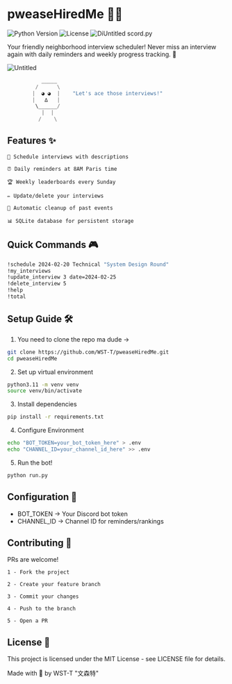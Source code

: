 # pweaseHiredMe 🤖💼
![Python Version](https://img.shields.io/badge/python-3.11%2B-blue?logo=python&logoColor=white)
![License](https://img.shields.io/badge/license-MIT-green)
![Di![Untitled](https://github.com/user-attachments/assets/bd4ad9bc-2ff3-419a-ae30-dcda63db4e25)
scord.py](https://img.shields.io/badge/discord.py-2.3.2-blue?logo=discord)

Your friendly neighborhood interview scheduler! Never miss an interview again with daily reminders and weekly progress tracking. 🚀

![Untitled](https://github.com/user-attachments/assets/8c50e899-86a0-4694-80bd-a4c54796c0bb)


```python
           _____
         /      \
        |  ◕ ◕  |    "Let's ace those interviews!"
        |   ∆   |
         \______/
           |  |
          /    \
```

## Features ✨
    📅 Schedule interviews with descriptions

    ⏰ Daily reminders at 8AM Paris time

    🏆 Weekly leaderboards every Sunday

    ✏️ Update/delete your interviews

    🧹 Automatic cleanup of past events

    📊 SQLite database for persistent storage

## Quick Commands 🎮
```bash
!schedule 2024-02-20 Technical "System Design Round"
!my_interviews
!update_interview 3 date=2024-02-25
!delete_interview 5
!help
!total
```

## Setup Guide 🛠️
1. You need to clone the repo ma dude -> 
```bash
git clone https://github.com/WST-T/pweaseHiredMe.git
cd pweaseHiredMe
```

2. Set up virtual environment
```bash
python3.11 -m venv venv
source venv/bin/activate
```

3. Install dependencies
```bash
pip install -r requirements.txt
```

4. Configure Environment
```bash
echo "BOT_TOKEN=your_bot_token_here" > .env
echo "CHANNEL_ID=your_channel_id_here" >> .env
```

5. Run the bot!
```bash
python run.py
```

## Configuration 🔧
- BOT_TOKEN	-> Your Discord bot token
- CHANNEL_ID ->	Channel ID for reminders/rankings

## Contributing 🤝
PRs are welcome!

    1 - Fork the project

    2 - Create your feature branch

    3 - Commit your changes

    4 - Push to the branch

    5 - Open a PR
    
## License 📄
This project is licensed under the MIT License - see LICENSE file for details.

Made with 💖 by WST-T "文森特"
